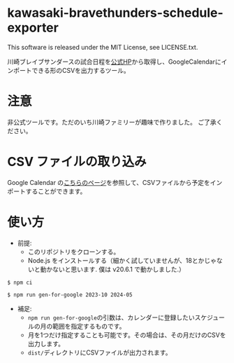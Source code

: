 # kawasaki-bravethunders-schedule-exporter 

This software is released under the MIT License, see LICENSE.txt.

川崎ブレイブサンダースの試合日程を[公式HP](https://kawasaki-bravethunders.com/)から取得し、GoogleCalendarにインポートできる形のCSVを出力するツール。

# 注意

非公式ツールです。ただのいち川崎ファミリーが趣味で作りました。
ご了承ください。

# CSV ファイルの取り込み

Google Calendar の[こちらのページ](https://support.google.com/calendar/answer/37118)を参照して、CSVファイルから予定をインポートすることができます。

# 使い方

- 前提:
    - このリポジトリをクローンする。
    - Node.js をインストールする（細かく試していませんが、18とかじゃないと動かないと思います. 僕は v20.6.1 で動かしました.）

```
$ npm ci

$ npm run gen-for-google 2023-10 2024-05
```

- 補足:
    - `npm run gen-for-google`の引数は、カレンダーに登録したいスケジュールの月の範囲を指定するものです。
    - 月を1つだけ指定することも可能です。その場合は、その月だけのCSVを出力します。
    - `dist/`ディレクトリにCSVファイルが出力されます。
